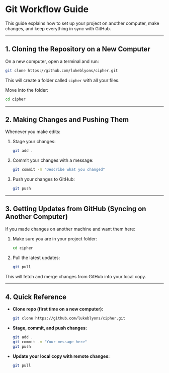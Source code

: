 # Git Workflow Guide

This guide explains how to set up your project on another computer, make changes, and keep everything in sync with GitHub.

---

## 1. Cloning the Repository on a New Computer

On a new computer, open a terminal and run:

```bash
git clone https://github.com/lukeblyons/cipher.git
```

This will create a folder called `cipher` with all your files.

Move into the folder:

```bash
cd cipher
```

---

## 2. Making Changes and Pushing Them

Whenever you make edits:

1. Stage your changes:

   ```bash
   git add .
   ```

2. Commit your changes with a message:

   ```bash
   git commit -m "Describe what you changed"
   ```

3. Push your changes to GitHub:
   ```bash
   git push
   ```

---

## 3. Getting Updates from GitHub (Syncing on Another Computer)

If you made changes on another machine and want them here:

1. Make sure you are in your project folder:

   ```bash
   cd cipher
   ```

2. Pull the latest updates:
   ```bash
   git pull
   ```

This will fetch and merge changes from GitHub into your local copy.

---

## 4. Quick Reference

- **Clone repo (first time on a new computer):**

  ```bash
  git clone https://github.com/lukeblyons/cipher.git
  ```

- **Stage, commit, and push changes:**

  ```bash
  git add .
  git commit -m "Your message here"
  git push
  ```

- **Update your local copy with remote changes:**
  ```bash
  git pull
  ```
